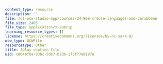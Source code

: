```yaml
---
content_type: resource
description: ''
file: /ol-ocw-studio-app/courses/24-908-creole-languages-and-caribbean-identities-spring-2017/c804bf8a93bc5d67b53617cf77e8197a_62YvNUyOM.vtt
file_size: 2485
file_type: application/x-subrip
learning_resource_types: []
license: https://creativecommons.org/licenses/by-nc-sa/4.0/
ocw_type: OCWFile
resourcetype: Other
title: 3play caption file
uid: c804bf8a-93bc-5d67-b536-17cf77e8197a
---
```

